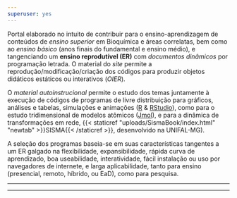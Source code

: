 ```yaml
---
superuser: yes
---
```



<!-- Google tag (gtag.js)--> 
<script async src="https://www.googletagmanager.com/gtag/js?id=G-S1L73VGCG5"></script>
<script>
  window.dataLayer = window.dataLayer || [];
  function gtag(){dataLayer.push(arguments);}
  gtag('js', new Date());

  gtag('config', 'G-S1L73VGCG5');
</script>

Portal elaborado no intuito de contribuir para o ensino-aprendizagem de conteúdos de *ensino superior* em Bioquímica e áreas correlatas, bem como ao *ensino básico* (anos finais do fundamental e ensino médio), e tangenciando um **ensino reprodutível (ER)** com *documentos dinâmicos* por programação letrada. O material do *site* permite a reprodução/modificação/criação dos códigos para produzir objetos didáticos estáticos ou interativos (*OIER*). 

O *material autoinstrucional* permite o estudo dos temas juntamente à execução de códigos de programas de livre distribuição para gráficos, análises e tabelas, simulações e animações ([R](https://cran.r-project.org/) & [RStudio](https://www.rstudio.com/)), como para o estudo tridimensional de modelos atômicos ([Jmol](http://jmol.sourceforge.net/)), e para a dinâmica de transformações em rede, {{< staticref "uploads/SismaBook/index.html" "newtab" >}}SISMA{{< /staticref >}}, desenvolvido na UNIFAL-MG).
  
  <!---  ![ texto](unifal3.jpg)--->
  
  A seleção dos programas baseia-se em suas características tangentes a um ER galgado na flexibilidade, expansibilidade,  rápida curva de aprendizado, boa useabilidade, interatividade, fácil instalação ou uso por navegadores de internete, e larga aplicabilidade, tanto para ensino (presencial, remoto, híbrido, ou EaD), como para pesquisa.
  
 <!--- Alternativamente, pode-se acessar um conteúdo sobre temas em *Bioquímica* extraído do livro [**Bioquímica básica, de gente, de bicho, e de planta**](https://bioquanti.netlify.app/uploads/textbook/index.html) (ISBN 978-65-00-90366-9), sobre diversos temas em *Bioquímica*.--->
  
  _____________________________________________________________________
  _____________________________________________________________________
  
  
 <!--- Atualmente, encontra-se em desenvolvimento um tutorial para a produção de [documentos dinâmicos](https://bioquanti.netlify.app/uploads/ERbook/index.html) utilizando-se o *RStudio* e o pacote *Quarto*, a partir dos conceitos de [programação letrada](https://academic.oup.com/comjnl/article/27/2/97/343244?login=true). *Documentos dinâmicos* produzidos dessa forma permitem a execução de códigos juntamente à produção do texto, e com produto final com qualidade de publicação, tanto para a pesquisa científica (**Pesquisa Reproduzível**), como para o ensino (**Ensino Reprodutível**), e nas mais diversas áreas e níveis.   --->
  